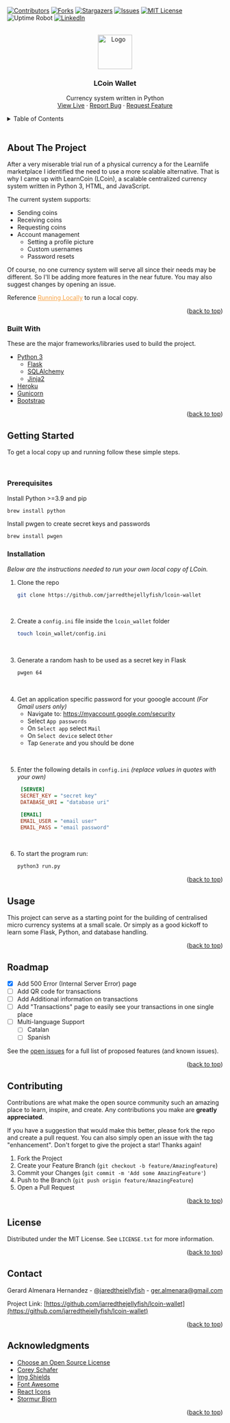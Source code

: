 <div id="top"></div>

[![Contributors][contributors-shield]][contributors-url]
[![Forks][forks-shield]][forks-url]
[![Stargazers][stars-shield]][stars-url]
[![Issues][issues-shield]][issues-url]
[![MIT License][license-shield]][license-url]
![Uptime Robot][uptime-shield]
[![LinkedIn][linkedin-shield]][linkedin-url]



<!-- PROJECT LOGO -->
<br />
<div align="center">
  <a href="https://github.com/jarredthejellyfish/lcoin-wallet/raw/main/lcoin_wallet/static/images/l-coin-logo.png">
    <img src="https://github.com/jarredthejellyfish/lcoin-wallet/raw/main/lcoin_wallet/static/images/l-coin-logo.png" alt="Logo" width="80" height="80">
  </a>

  <h3 align="center">LCoin Wallet</h3>

  <p align="center">
    Currency system written in Python
    <br />
    <a href="https://lcoin.es/">View Live</a>
    ·
    <a href="https://github.com/jarredthejellyfish/lcoin-wallet/issues">Report Bug</a>
    ·
    <a href="https://github.com/jarredthejellyfish/lcoin-wallet/issues">Request Feature</a>
  </p>
</div>



<!-- TABLE OF CONTENTS -->
<details>
  <summary>Table of Contents</summary>
  <ol>
    <li>
      <a href="#about-the-project">About The Project</a>
      <ul>
        <li><a href="#built-with">Built With</a></li>
      </ul>
    </li>
    <li>
      <a href="#getting-started">Running Locally</a>
    </li>
    <li><a href="#usage">Usage</a></li>
    <li><a href="#roadmap">Roadmap</a></li>
    <li><a href="#contributing">Contributing</a></li>
    <li><a href="#license">License</a></li>
    <li><a href="#contact">Contact</a></li>
    <li><a href="#acknowledgments">Acknowledgments</a></li>
  </ol>
</details>


<br>

<!-- ABOUT THE PROJECT -->
## About The Project

<!-- [![Home Screen Shot][home-screenshot]](https://lcoin.es/) -->

After a very miserable trial run of a physical currency a for the Learnlife marketplace I identified the need to use a more scalable alternative.
That is why I came up with LearnCoin (LCoin), a scalable centralized currency system written in Python 3, HTML, and JavaScript.

The current system supports:
* Sending coins
* Receiving coins
* Requesting coins
* Account management
    * Setting a profile picture
    * Custom usernames
    * Password resets

Of course, no one currency system will serve all since their needs may be different. So I'll be adding more features in the near future. You may also suggest changes by opening an issue.

Reference <a href="#getting-started" style="color: #f9a241">Running Locally</a> to run a local copy.

<p align="right">(<a href="#top">back to top</a>)</p>

### Built With

These are the major frameworks/libraries used to build the project.

* [Python 3](https://www.python.org/)
    * [Flask](https://pypi.org/project/Flask/)
    * [SQLAlchemy](https://pypi.org/project/SQLAlchemy/)
    * [Jinja2](https://pypi.org/project/Jinja2/)
* [Heroku](https://heroku.com/)
* [Gunicorn](https://gunicorn.org/)
* [Bootstrap](https://getbootstrap.com)

<p align="right">(<a href="#top">back to top</a>)</p>



<!-- GETTING STARTED -->
## Getting Started
To get a local copy up and running follow these simple steps.

<br>

### Prerequisites

Install Python >=3.9 and pip 
  ```sh
  brew install python
  ```
Install pwgen to create secret keys and passwords
  ```sh
  brew install pwgen
  ```
### Installation

_Below are the instructions needed to run your own local copy of LCoin._

1. Clone the repo
   ```sh
   git clone https://github.com/jarredthejellyfish/lcoin-wallet
   ```
<br>

2. Create a `config.ini` file inside the `lcoin_wallet` folder
   ```sh
   touch lcoin_wallet/config.ini
   ```
<br>

3. Generate a random hash to be used as a secret key in Flask
   ```sh
   pwgen 64
   ```
<br>

4. Get an application specific password for your gooogle account *(For Gmail users only)*
    - Navigate to: https://myaccount.google.com/security 
    - Select `App passwords`
    - On `Select app` select `Mail`
    - On `Select device` select `Other`
    - Tap `Generate` and you should be done

<br>

5. Enter the following details in `config.ini` _(replace values in quotes with your own)_
   ```ini
    [SERVER]
    SECRET_KEY = "secret key"
    DATABASE_URI = "database uri"

    [EMAIL]
    EMAIL_USER = "email user"
    EMAIL_PASS = "email password"
   ```

<br>

6. To start the program run:
   ```sh
   python3 run.py
   ```

<p align="right">(<a href="#top">back to top</a>)</p>



<!-- USAGE EXAMPLES -->
## Usage

This project can serve as a starting point for the building of centralised micro currency systems at a small scale. Or simply as a good kickoff to learn some Flask, Python, and database handling.

<p align="right">(<a href="#top">back to top</a>)</p>



<!-- ROADMAP -->
## Roadmap
- [X] Add 500 Error (Internal Server Error) page
- [ ] Add QR code for transactions
- [ ] Add Additional information on transactions
- [ ] Add "Transactions" page to easily see your transactions in one single place
- [ ] Multi-language Support
    - [ ] Catalan
    - [ ] Spanish

See the [open issues](https://github.com/jarredthejellyfish/lcoin-wallet/issues) for a full list of proposed features (and known issues).

<p align="right">(<a href="#top">back to top</a>)</p>



<!-- CONTRIBUTING -->
## Contributing

Contributions are what make the open source community such an amazing place to learn, inspire, and create. Any contributions you make are **greatly appreciated**.

If you have a suggestion that would make this better, please fork the repo and create a pull request. You can also simply open an issue with the tag "enhancement".
Don't forget to give the project a star! Thanks again!

1. Fork the Project
2. Create your Feature Branch (`git checkout -b feature/AmazingFeature`)
3. Commit your Changes (`git commit -m 'Add some AmazingFeature'`)
4. Push to the Branch (`git push origin feature/AmazingFeature`)
5. Open a Pull Request

<p align="right">(<a href="#top">back to top</a>)</p>



<!-- LICENSE -->
## License

Distributed under the MIT License. See `LICENSE.txt` for more information.

<p align="right">(<a href="#top">back to top</a>)</p>



<!-- CONTACT -->
## Contact

Gerard Almenara Hernandez - [@jaredthejellyfish](https://www.instagram.com/jaredthejellyfish/) - ger.almenara@gmail.com

Project Link: [https://github.com/jarredthejellyfish/lcoin-wallet](https://github.com/jarredthejellyfish/lcoin-wallet)

<p align="right">(<a href="#top">back to top</a>)</p>



<!-- ACKNOWLEDGMENTS -->
## Acknowledgments

* [Choose an Open Source License](https://choosealicense.com)
* [Corey Schafer](https://www.youtube.com/c/Coreyms)
* [Img Shields](https://shields.io)
* [Font Awesome](https://fontawesome.com)
* [React Icons](https://react-icons.github.io/react-icons/search)
* [Stormur Bjorn](https://github.com/strumberr)

<p align="right">(<a href="#top">back to top</a>)</p>



<!-- MARKDOWN LINKS & IMAGES -->
<!-- https://www.markdownguide.org/basic-syntax/#reference-style-links -->
[contributors-shield]: https://img.shields.io/github/contributors/jarredthejellyfish/lcoin-wallet?style=for-the-badge
[contributors-url]: https://github.com/jarredthejellyfish/lcoin-wallet/graphs/contributors

[forks-shield]: https://img.shields.io/github/forks/jarredthejellyfish/lcoin-wallet?style=for-the-badge
[forks-url]: https://github.com/jarredthejellyfish/lcoin-wallet/network/members

[stars-shield]: https://img.shields.io/github/stars/jarredthejellyfish/lcoin-wallet?style=for-the-badge
[stars-url]: https://github.com/jarredthejellyfish/lcoin-wallet/stargazers

[issues-shield]: https://img.shields.io/github/issues/jarredthejellyfish/lcoin-wallet?style=for-the-badge
[issues-url]: https://github.com/jarredthejellyfish/lcoin-wallet/issues

[license-shield]: https://img.shields.io/github/license/jarredthejellyfish/lcoin-wallet?style=for-the-badge
[license-url]: https://github.com/jarredthejellyfish/lcoin-wallet/blob/master/LICENSE.txt

[uptime-shield]: https://img.shields.io/uptimerobot/ratio/7/m791198016-59e412829242a3b8a5cf9fd3?style=for-the-badge

[linkedin-shield]: https://img.shields.io/badge/-LinkedIn-black.svg?style=for-the-badge&logo=linkedin&colorB=555
[linkedin-url]: https://www.linkedin.com/in/gerard-almenara/

[home-screenshot]: lcoin_wallet/static/images/l-coin-logo.png
